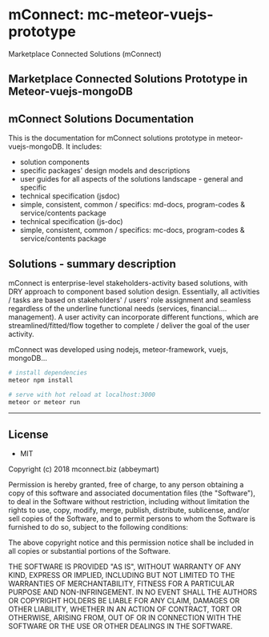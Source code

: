 # mConnect: mc-meteor-vuejs-prototype

Marketplace Connected Solutions (mConnect)

## Marketplace Connected Solutions Prototype in Meteor-vuejs-mongoDB

## mConnect Solutions Documentation

This is the documentation for mConnect solutions prototype in meteor-vuejs-mongoDB. It includes:

- solution components
- specific packages' design models and descriptions
- user guides for all aspects of the solutions landscape - general and specific
- technical specification (jsdoc)
- simple, consistent, common / specifics: md-docs, program-codes & service/contents package
- technical specification (js-doc)
- simple, consistent, common / specifics: mc-docs, program-codes & service/contents package

## Solutions - summary description

mConnect is enterprise-level stakeholders-activity based solutions,
with DRY approach to component based solution design.
Essentially, all activities / tasks are based on stakeholders' / users' role assignment 
and seamless regardless of the underline functional needs (services, financial.... management).
A user activity can incorporate different functions, which are streamlined/fitted/flow together
to complete / deliver the goal of the user activity.

mConnect was developed using nodejs, meteor-framework, vuejs, mongoDB...

``` bash
# install dependencies
meteor npm install

# serve with hot reload at localhost:3000
meteor or meteor run

```

---

## License

- MIT

Copyright (c) 2018 mconnect.biz (abbeymart)

Permission is hereby granted, free of charge, to any person obtaining a copy
of this software and associated documentation files (the "Software"), to deal
in the Software without restriction, including without limitation the rights
to use, copy, modify, merge, publish, distribute, sublicense, and/or sell
copies of the Software, and to permit persons to whom the Software is
furnished to do so, subject to the following conditions:

The above copyright notice and this permission notice shall be included in all
copies or substantial portions of the Software.

THE SOFTWARE IS PROVIDED "AS IS", WITHOUT WARRANTY OF ANY KIND, EXPRESS OR
IMPLIED, INCLUDING BUT NOT LIMITED TO THE WARRANTIES OF MERCHANTABILITY,
FITNESS FOR A PARTICULAR PURPOSE AND NON-INFRINGEMENT. IN NO EVENT SHALL THE
AUTHORS OR COPYRIGHT HOLDERS BE LIABLE FOR ANY CLAIM, DAMAGES OR OTHER
LIABILITY, WHETHER IN AN ACTION OF CONTRACT, TORT OR OTHERWISE, ARISING FROM,
OUT OF OR IN CONNECTION WITH THE SOFTWARE OR THE USE OR OTHER DEALINGS IN THE
SOFTWARE.
